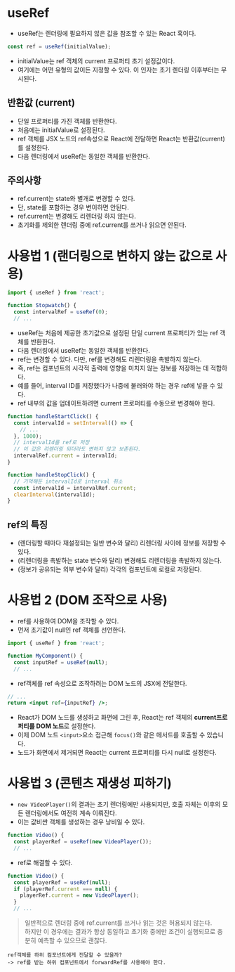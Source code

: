 # useRef

- useRef는 렌더링에 필요하지 않은 값을 참조할 수 있는 React 훅이다.

```jsx
const ref = useRef(initialValue);
```

- initialValue는 ref 객체의 current 프로퍼티 초기 설정값이다.
- 여기에는 어떤 유형의 값이든 지정할 수 있다. 이 인자는 초기 렌더링 이후부터는 무시된다.

## 반환값 (current)

- 단일 프로퍼티를 가진 객체를 반환한다.
- 처음에는 initialValue로 설정된다.
- ref 객체를 JSX 노드의 ref속성으로 React에 전달하면 React는 반환값(current)를 설정한다.
- 다음 렌더링에서 useRef는 동일한 객체를 반환한다.

## 주의사항

- ref.current는 state와 별개로 변경할 수 있다.
- 단, state를 포함하는 경우 변이하면 안된다.
- ref.current는 변경해도 리렌더링 하지 않는다.
- 초기화를 제외한 렌더링 중에 ref.current를 쓰거나 읽으면 안된다.

# 사용법 1 (랜더링으로 변하지 않는 값으로 사용)

```jsx
import { useRef } from 'react';

function Stopwatch() {
  const intervalRef = useRef(0);
  // ...
```

- useRef는 처음에 제공한 초기값으로 설정된 단일 current 프로퍼티가 있는 ref 객체를 반환한다.
- 다음 렌더링에서 useRef는 동일한 객체를 반환한다.
- ref는 변경할 수 있다. 다만, ref를 변경해도 리렌더링을 촉발하지 않는다.
- 즉, ref는 컴포넌트의 시각적 출력에 영향을 미치지 않는 정보를 저장하는 데 적합하다.
- 예를 들어, interval ID를 저장했다가 나중에 불러와야 하는 경우 ref에 넣을 수 있다.
- ref 내부의 값을 업데이트하려면 current 프로퍼티를 수동으로 변경해야 한다.

```jsx
function handleStartClick() {
  const intervalId = setInterval(() => {
    // ...
  }, 1000);
  // intervalId를 ref로 저장
  // 이 값은 리렌더링 되더라도 변하지 않고 보존된다.
  intervalRef.current = intervalId;
}

function handleStopClick() {
  // 기억해둔 intervalId로 interval 취소
  const intervalId = intervalRef.current;
  clearInterval(intervalId);
}
```

## ref의 특징

- (렌더링할 때마다 재설정되는 일반 변수와 달리) 리렌더링 사이에 정보를 저장할 수 있다.
- (리렌더링을 촉발하는 state 변수와 달리) 변경해도 리렌더링을 촉발하지 않는다.
- (정보가 공유되는 외부 변수와 달리) 각각의 컴포넌트에 로컬로 저장된다.

# 사용법 2 (DOM 조작으로 사용)

- ref를 사용하여 DOM을 조작할 수 있다.
- 먼저 초기값이 null인 ref 객체를 선언한다.

```jsx
import { useRef } from 'react';

function MyComponent() {
  const inputRef = useRef(null);
  // ...
```

- ref객체를 ref 속성으로 조작하려는 DOM 노드의 JSX에 전달한다.

```jsx
// ...
return <input ref={inputRef} />;
```

- React가 DOM 노드를 생성하고 화면에 그린 후, React는 ref 객체의 **current프로퍼티를 DOM 노드**로 설정한다.
- 이제 DOM 노드 `<input>`요소 접근해 `focus()`와 같은 메서드를 호출할 수 있습니다.
- 노드가 화면에서 제거되면 React는 current 프로퍼티를 다시 null로 설정한다.

# 사용법 3 (콘텐츠 재생성 피하기)

- `new VideoPlayer()`의 결과는 초기 렌더링에만 사용되지만, 호출 자체는 이후의 모든 렌더링에서도 여전히 계속 이뤄진다.
- 이는 값비싼 객체를 생성하는 경우 낭비일 수 있다.

```jsx
function Video() {
  const playerRef = useRef(new VideoPlayer());
  // ...
```

- ref로 해결할 수 있다.

```jsx
function Video() {
  const playerRef = useRef(null);
  if (playerRef.current === null) {
    playerRef.current = new VideoPlayer();
  }
  // ...
```

> 일반적으로 렌더링 중에 ref.current를 쓰거나 읽는 것은 허용되지 않는다.  
> 하지만 이 경우에는 결과가 항상 동일하고 초기화 중에만 조건이 실행되므로 충분히 예측할 수 있으므로 괜찮다.

```
ref객체를 하위 컴포넌트에게 전달할 수 있을까?
-> ref를 받는 하위 컴포넌트에서 forwardRef를 사용해야 한다.
```
